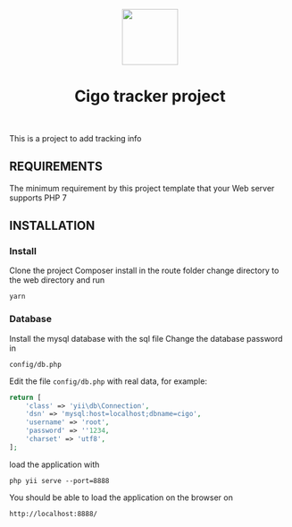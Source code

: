 <p align="center">
    <a href="https://github.com/yiisoft" target="_blank">
        <img src="https://avatars0.githubusercontent.com/u/993323" height="100px">
    </a>
    <h1 align="center">Cigo tracker project</h1>
    <br>
</p>

This is a project to add tracking info

REQUIREMENTS
------------

The minimum requirement by this project template that your Web server supports PHP 7


INSTALLATION
------------

### Install 

Clone the project
Composer install in the route folder
change directory to the web directory and run

~~~
yarn
~~~

### Database
Install the mysql database with the sql file
Change the database password in 

~~~
config/db.php
~~~


Edit the file `config/db.php` with real data, for example:

```php
return [
    'class' => 'yii\db\Connection',
    'dsn' => 'mysql:host=localhost;dbname=cigo',
    'username' => 'root',
    'password' => ''1234,
    'charset' => 'utf8',
];
```


load the application with 
~~~
php yii serve --port=8888
~~~

You should be able to load the application on the browser on
~~~
http://localhost:8888/
~~~

